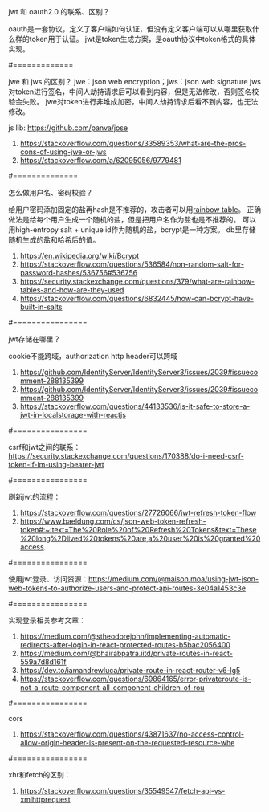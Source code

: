jwt 和 oauth2.0 的联系、区别？

oauth是一套协议，定义了客户端如何认证，但没有定义客户端可以从哪里获取什么样的token用于认证。
jwt是token生成方案，是oauth协议中token格式的具体实现。

#=============

jwe 和 jws 的区别？
jwe：json web encryption；jws：json web signature
jws对token进行签名，中间人劫持请求后可以看到内容，但是无法修改，否则签名校验会失败。
jwe对token进行非堆成加密，中间人劫持请求后看不到内容，也无法修改。

js lib: https://github.com/panva/jose

1. https://stackoverflow.com/questions/33589353/what-are-the-pros-cons-of-using-jwe-or-jws
2. https://stackoverflow.com/a/62095056/9779481

#==============

怎么做用户名、密码校验？

给用户密码添加固定的盐再hash是不推荐的，攻击者可以用[rainbow table](https://en.wikipedia.org/wiki/Rainbow_table)。
正确做法是给每个用户生成一个随机的盐，但是把用户名作为盐也是不推荐的。
可以用high-entropy salt + unique id作为随机的盐，bcrypt是一种方案。
db里存储随机生成的盐和哈希后的值。

1. https://en.wikipedia.org/wiki/Bcrypt
2. https://stackoverflow.com/questions/536584/non-random-salt-for-password-hashes/536756#536756
3. https://security.stackexchange.com/questions/379/what-are-rainbow-tables-and-how-are-they-used
4. https://stackoverflow.com/questions/6832445/how-can-bcrypt-have-built-in-salts

#================

jwt存储在哪里？

cookie不能跨域，authorization http header可以跨域

1. https://github.com/IdentityServer/IdentityServer3/issues/2039#issuecomment-288135399
2. https://github.com/IdentityServer/IdentityServer3/issues/2039#issuecomment-288135399
3. https://stackoverflow.com/questions/44133536/is-it-safe-to-store-a-jwt-in-localstorage-with-reactjs


#================

csrf和jwt之间的联系：https://security.stackexchange.com/questions/170388/do-i-need-csrf-token-if-im-using-bearer-jwt

#================

刷新jwt的流程：

1. https://stackoverflow.com/questions/27726066/jwt-refresh-token-flow
2. https://www.baeldung.com/cs/json-web-token-refresh-token#:~:text=The%20Role%20of%20Refresh%20Tokens&text=These%20long%2Dlived%20tokens%20are,a%20user%20is%20granted%20access.

#================

使用jwt登录、访问资源：https://medium.com/@maison.moa/using-jwt-json-web-tokens-to-authorize-users-and-protect-api-routes-3e04a1453c3e

#================

实现登录相关参考文章：
1. https://medium.com/@stheodorejohn/implementing-automatic-redirects-after-login-in-react-protected-routes-b5bac2056400
2. https://medium.com/@bhairabpatra.iitd/private-routes-in-react-559a7d8d161f
3. https://dev.to/iamandrewluca/private-route-in-react-router-v6-lg5
4. https://stackoverflow.com/questions/69864165/error-privateroute-is-not-a-route-component-all-component-children-of-rou

#================

cors
1. https://stackoverflow.com/questions/43871637/no-access-control-allow-origin-header-is-present-on-the-requested-resource-whe

#================

xhr和fetch的区别：
1. https://stackoverflow.com/questions/35549547/fetch-api-vs-xmlhttprequest
